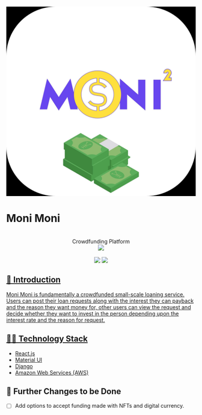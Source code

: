 <p align='center'>
<img src='./docs/images/logo_readme.jpg'>
</p>

# Moni Moni

<p align='center'>
<br> Crowdfunding Platform <br>
<img src="https://visitor-badge.laobi.icu/badge?page_id=amal-thundiyil.moni-moni">
</p>

<p align='center'>
<img src="https://github.com/amal-thundiyil/moni-moni/actions/workflows/actions.yml/badge.svg">
<a href="https://github.com/amal-thundiyil/moni-moni/blob/main/LICENSE"><img src="https://img.shields.io/badge/License-MIT-green.svg">
</p>

## 📌 Introduction

Moni Moni is fundamentally a crowdfunded small-scale loaning service. Users can post their loan requests along with the interest they can payback and the reason they want money for, other users can view the request and decide whether they want to invest in the person depending upon the interest rate and the reason for request.

## 👨‍💻️ Technology Stack

- [React.js](https://github.com/facebook/react)
- [Material UI](https://github.com/mui/material-ui)
- [Django](https://github.com/django/django)
- [Amazon Web Services (AWS)](https://github.com/aws)

## 📝 Further Changes to be Done

- [ ] Add options to accept funding made with NFTs and digital currency.
